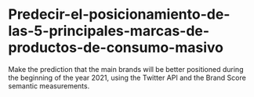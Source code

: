 # Predecir-el-posicionamiento-de-las-5-principales-marcas-de-productos-de-consumo-masivo
Make the prediction that the main brands will be better positioned during the beginning of the year 2021, using the Twitter API and the Brand Score semantic measurements.
